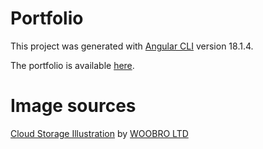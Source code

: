 # Portfolio
This project was generated with [Angular CLI](https://github.com/angular/angular-cli) version 18.1.4.

The portfolio is available <a href="https://estefania-marin-sierra.github.io/Portfolio">here</a>.

# Image sources

<a href="https://iconscout.com/illustrations/cloud-storage" target="_blank">Cloud Storage Illustration</a> by <a href="https://iconscout.com/contributors/woobrodesign" target="_blank">WOOBRO LTD</a>